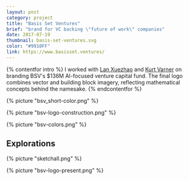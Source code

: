 ```yaml
---
layout: post
category: project
title: "Basis Set Ventures"
brief: "brand for VC backing \"future of work\" companies"
date: 2017-07-19
thumbnail: basis-set-ventures.svg
color: "#9910FF"
link: https://www.basisset.ventures/
---
```


{% contentfor intro %}
I worked with [Lan Xuezhao](https://www.linkedin.com/in/xuezhao-lan-50aa1a1/) and [Kurt Varner](https://www.kurtvarner.com/) on branding BSV's $136M AI-focused venture capital fund. The final logo combines vector and building block imagery, reflecting mathematical concepts behind the namesake.
{% endcontentfor %}

{% picture "bsv_short-color.png" %}

{% picture "bsv-logo-construction.png" %}

{% picture "bsv-colors.png" %}

## Explorations

{% picture "sketchall.png" %}

{% picture "bsv-logo-present.png" %}

<!-- {% picture "bsv-logo-3-present.jpg" %} -->
